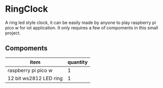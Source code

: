 # RingClock
A ring led style clock, it can be easily made by anyone to play raspberry pi pico w for iot application.
It only requires a few of compoments in this small project.

## Compoments
| item | quantity |
| ---- | ---- |
| raspberry pi pico w | 1 |
| 12 bit ws2812 LED ring | 1 |
